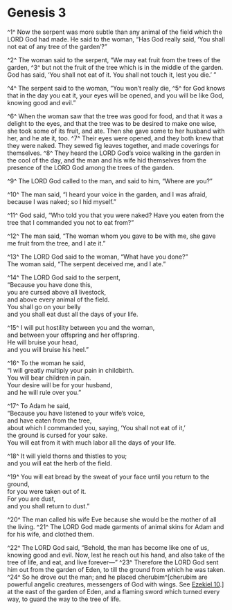 # Genesis 3

^1^ Now the serpent was more subtle than any animal of the field which the LORD God had made. He said to the woman, “Has God really said, ‘You shall not eat of any tree of the garden’?”

^2^ The woman said to the serpent, “We may eat fruit from the trees of the garden,
^3^ but not the fruit of the tree which is in the middle of the garden. God has said, ‘You shall not eat of it. You shall not touch it, lest you die.’ ”

^4^ The serpent said to the woman, “You won’t really die,
^5^ for God knows that in the day you eat it, your eyes will be opened, and you will be like God, knowing good and evil.”

^6^ When the woman saw that the tree was good for food, and that it was a delight to the eyes, and that the tree was to be desired to make one wise, she took some of its fruit, and ate. Then she gave some to her husband with her, and he ate it, too.
^7^ Their eyes were opened, and they both knew that they were naked. They sewed fig leaves together, and made coverings for themselves.
^8^ They heard the LORD God’s voice walking in the garden in the cool of the day, and the man and his wife hid themselves from the presence of the LORD God among the trees of the garden.

^9^ The LORD God called to the man, and said to him, “Where are you?”

^10^ The man said, “I heard your voice in the garden, and I was afraid, because I was naked; so I hid myself.”

^11^ God said, “Who told you that you were naked? Have you eaten from the tree that I commanded you not to eat from?”

^12^ The man said, “The woman whom you gave to be with me, she gave me fruit from the tree, and I ate it.”

^13^ The LORD God said to the woman, “What have you done?”\
The woman said, “The serpent deceived me, and I ate.”

^14^ The LORD God said to the serpent,\
“Because you have done this,\
you are cursed above all livestock,\
and above every animal of the field.\
You shall go on your belly\
and you shall eat dust all the days of your life.

^15^ I will put hostility between you and the woman,\
and between your offspring and her offspring.\
He will bruise your head,\
and you will bruise his heel.”

^16^ To the woman he said,\
“I will greatly multiply your pain in childbirth.\
You will bear children in pain.\
Your desire will be for your husband,\
and he will rule over you.”

^17^ To Adam he said,\
“Because you have listened to your wife’s voice,\
and have eaten from the tree,\
about which I commanded you, saying, ‘You shall not eat of it,’\
the ground is cursed for your sake.\
You will eat from it with much labor all the days of your life.

^18^ It will yield thorns and thistles to you;\
and you will eat the herb of the field.

^19^ You will eat bread by the sweat of your face until you return to the ground,\
for you were taken out of it.\
For you are dust,\
and you shall return to dust.”

^20^ The man called his wife Eve because she would be the mother of all the living.
^21^ The LORD God made garments of animal skins for Adam and for his wife, and clothed them.

^22^ The LORD God said, “Behold, the man has become like one of us, knowing good and evil. Now, lest he reach out his hand, and also take of the tree of life, and eat, and live forever—”
^23^ Therefore the LORD God sent him out from the garden of Eden, to till the ground from which he was taken.
^24^ So he drove out the man; and he placed cherubim^[cherubim are powerful angelic creatures, messengers of God with wings. See [Ezekiel 10](../ezekiel/10).] at the east of the garden of Eden, and a flaming sword which turned every way, to guard the way to the tree of life.
